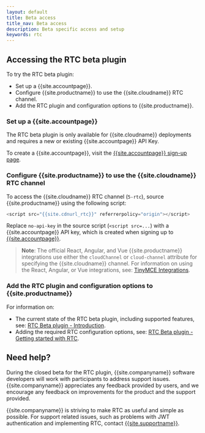 ```yaml
---
layout: default
title: Beta access
title_nav: Beta access
description: Beta specific access and setup
keywords: rtc
---
```


## Accessing the RTC beta plugin

To try the RTC beta plugin:

* Set up a {{site.accountpage}}.
* Configure {{site.productname}} to use the {{site.cloudname}} RTC channel.
* Add the RTC plugin and configuration options to {{site.productname}}.

### Set up a {{site.accountpage}}

The RTC beta plugin is only available for {{site.cloudname}} deployments and requires a new or existing {{site.accountpage}} API Key.

To create a {{site.accountpage}}, visit the [{{site.accountpage}} sign-up page]({{site.accountsignup}}).

### Configure {{site.productname}} to use the {{site.cloudname}} RTC channel

To access the {{site.cloudname}} RTC channel (`5-rtc`), source {{site.productname}} using the following script:

```js
<script src="{{site.cdnurl_rtc}}" referrerpolicy="origin"></script>
```

Replace `no-api-key` in the source script (`<script src=...`) with a {{site.accountpage}} API key, which is created when signing up to [{{site.accountpage}}]({{site.accountsignup}}).

> **Note**: The official React, Angular, and Vue {{site.productname}} integrations use either the `cloudChannel` or `cloud-channel` attribute for specifying the {{site.cloudname}} channel. For information on using the React, Angular, or Vue integrations, see: [TinyMCE Integrations]({{site.baseurl}}/integrations/).

### Add the RTC plugin and configuration options to {{site.productname}}

For information on:

* The current state of the RTC beta plugin, including supported features, see: [RTC Beta plugin - Introduction]({{site.baseurl}}/rtc/introduction/).
* Adding the required RTC configuration options, see: [RTC Beta plugin - Getting started with RTC]({{site.baseurl}}/rtc/getting-started/).

## Need help?

During the closed beta for the RTC plugin, {{site.companyname}} software developers will work with participants to address support issues. {{site.companyname}} appreciates any feedback provided by users, and we encourage any feedback on improvements for the product and the support provided.

{{site.companyname}} is striving to make RTC as useful and simple as possible. For support related issues, such as problems with JWT authentication and implementing RTC, contact [{{site.supportname}}]({{site.supporturl}}).
